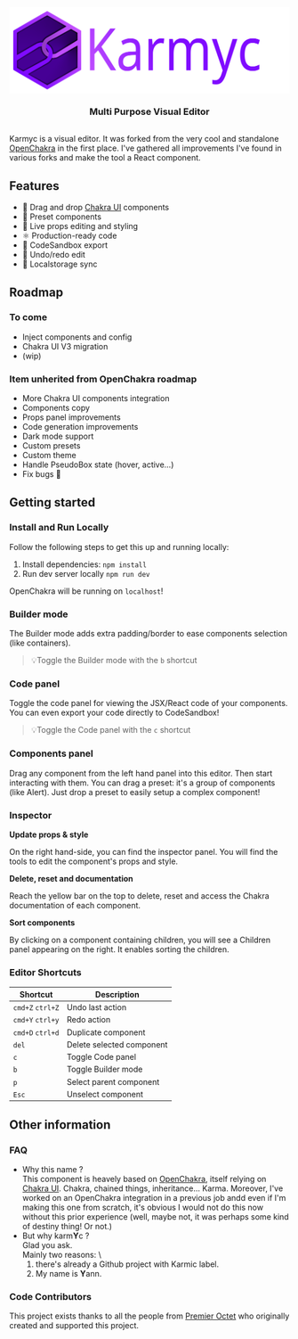 <div align="center" style="display:flex;flex-direction:column;">
    <img src="./public/karmyc_logo.svg" alt="Openchakra: Visual editor for Chakra UI." />
  <h3>Multi Purpose Visual Editor</h3>
</div>

Karmyc is a visual editor. It was forked from the very cool and standalone [OpenChakra](https://github.com/premieroctet/openchakra) in the first place. I've gathered all improvements I've found in various forks and make the tool a React component.


## Features

- 🎨 Drag and drop [Chakra UI](https://chakra-ui.com/getting-started) components
- 💅 Preset components
- 👀 Live props editing and styling
- ⚛️ Production-ready code
- 🎈 CodeSandbox export
- 🔮 Undo/redo edit
- 💽 Localstorage sync

## Roadmap
### To come
- Inject components and config
- Chakra UI V3 migration
- (wip)
### Item unherited from OpenChakra roadmap
- More Chakra UI components integration
- Components copy
- Props panel improvements
- Code generation improvements
- Dark mode support
- Custom presets
- Custom theme
- Handle PseudoBox state (hover, active…)
- Fix bugs 🧨

## Getting started

### Install and Run Locally
Follow the following steps to get this up and running locally:
1. Install dependencies: `npm install`
1. Run dev server locally `npm run dev`

OpenChakra will be running on `localhost`!

### Builder mode

The Builder mode adds extra padding/border to ease components selection (like containers).

> 💡Toggle the Builder mode with the `b` shortcut

### Code panel

Toggle the code panel for viewing the JSX/React code of your components. You can even export your code directly to CodeSandbox!

> 💡Toggle the Code panel with the `c` shortcut

### Components panel

Drag any component from the left hand panel into this editor. Then start interacting with them.
You can drag a preset: it's a group of components (like Alert). Just drop a preset to easily setup a complex component!

### Inspector

**Update props & style**

On the right hand-side, you can find the inspector panel. You will find the tools to edit the component's props and style.

**Delete, reset and documentation**

Reach the yellow bar on the top to delete, reset and access the Chakra documentation of each component.

**Sort components**

By clicking on a component containing children, you will see a Children panel appearing on the right. It enables sorting the children.

### Editor Shortcuts

| Shortcut         | Description               |
| ---------------- | ------------------------- |
| `cmd+Z` `ctrl+Z` | Undo last action          |
| `cmd+Y` `ctrl+y` | Redo action               |
| `cmd+D` `ctrl+d` | Duplicate component       |
| `del`            | Delete selected component |
| `c`              | Toggle Code panel         |
| `b`              | Toggle Builder mode       |
| `p`              | Select parent component   |
| `Esc`            | Unselect component        |

## Other information
### FAQ
- Why this name ? \
This component is heavely based on [OpenChakra](https://github.com/premieroctet/openchakra), itself relying on [Chakra UI](https://chakra-ui.com/getting-started). Chakra, chained things, inheritance... Karma. Moreover, I've worked on an OpenChakra integration in a previous job andd even if I'm making this one from scratch, it's obvious I would not do this now without this prior experience (well, maybe not, it was perhaps some kind of destiny thing! Or not.)
- But why karm**Y**c ? \
Glad you ask. \
Mainly two reasons: \
  1. there's already a Github project with Karmic label.
  2. My name is **Y**ann.

### Code Contributors

This project exists thanks to all the people from [Premier Octet](https://www.premieroctet.com) who originally created and supported this project. 
